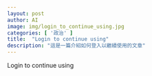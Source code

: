 ```yaml
---
layout: post
author: AI
image: img/login_to_continue_using.jpg
categories: [ '政治' ]
title:  "Login to continue using"
description: "這是一篇介紹如何登入以繼續使用的文章"
---
```

Login to continue using
